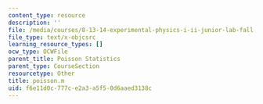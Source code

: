 ```yaml
---
content_type: resource
description: ''
file: /media/courses/8-13-14-experimental-physics-i-ii-junior-lab-fall-2016-spring-2017/f6e11d0c777ce2a3a5f50d6aaed3138c_poisson.m
file_type: text/x-objcsrc
learning_resource_types: []
ocw_type: OCWFile
parent_title: Poisson Statistics
parent_type: CourseSection
resourcetype: Other
title: poisson.m
uid: f6e11d0c-777c-e2a3-a5f5-0d6aaed3138c
---
```

